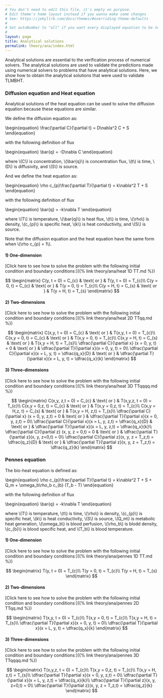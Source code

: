 ```yaml
---
# You don't need to edit this file, it's empty on purpose.
# Edit theme's home layout instead if you wanna make some changes
# See: https://jekyllrb.com/docs/themes/#overriding-theme-defaults
# 
# Set autoNumber to "all" if you want every displayed equation to be numbered
# 
layout: page
title: Analytical solutions
permalink: theory/ana/index.html
---
```

<script src="https://cdn.mathjax.org/mathjax/latest/MathJax.js?config=TeX-AMS-MML_HTMLorMML" type="text/javascript" ></script>

<script type="text/x-mathjax-config">
MathJax.Hub.Config({
  TeX: { equationNumbers: { autoNumber: "AMS" } } 
});
</script>

Analytical solutions are essential to the verification process of numerical solvers. The analytical solutions are used to validate the predictions made using numerical solvers to problems that have analytical solutions. Here, we show how to obtain the analytical solutions that were used to validate TLMBHT.

### Diffusion equation and Heat equation

Analytical solutions of the heat equation can be used to solve the diffusion equation because these equations are similar.

We define the diffusion equation as:

\begin{equation}
    \frac{\partial C}{\partial t} = D\nabla^2 C + S
\end{equation}

with the following definition of flux

\begin{equation}
    \bar{q} = -D\nabla C
\end{equation}

where \\(C\\) is concentration, \\(\bar{q}\\) is concentration flux, \\(t\\) is time, \\(D\\) is diffusivity, and \\(S\\) is source.

And we define the heat equation as:

\begin{equation}
    \rho c_{p}\frac{\partial T}{\partial t} = k\nabla^2 T + S
\end{equation}

with the following definition of flux

\begin{equation}
    \bar{q} = -k\nabla T
\end{equation}

where \\(T\\) is temperature, \\(\bar{q}\\) is heat flux, \\(t\\) is time, \\(\rho\\) is density, \\(c_{p}\\) is specific heat, \\(k\\) is heat conductivity, and \\(S\\) is source.

Note that the diffusion equation and the heat equation have the same form when \\(\rho c_{p} = 1\\).

#### **1) One-dimension**

[Click here to see how to solve the problem with the following initial condition and boundary conditions:]({% link theory/ana/heat 1D TT.md %})


$$
\begin{matrix}
    C(y, t = 0) = C_{c} & \text{ or } & T(y, t = 0) = T_{c}\\
    C(y = 0, t) = C_{c} & \text{ or } & T(y = 0, t) = T_{c}\\
    C(y = H, t) = C_{s} & \text{ or } & T(y = H, t) = T_{s}
\end{matrix}
$$

#### **2) Two-dimensions**

[Click here to see how to solve the problem with the following initial condition and boundary conditions:]({% link theory/ana/heat 2D TTqq.md %})

$$
\begin{matrix}
    C(x,y, t = 0) = C_{c} & \text{ or } & T(x,y, t = 0) = T_{c}\\
    C(x,y = 0, t) = C_{c} & \text{ or } & T(x,y = 0, t) = T_{c}\\
    C(x,y = H, t) = C_{s} & \text{ or } & T(x,y = H, t) = T_{s}\\
    \dfrac{\partial C}{\partial x} (x = 0, y, t) = 0 & \text{ or } & \dfrac{\partial T}{\partial x}(x = 0, y, t) = 0\\
    \dfrac{\partial C}{\partial x}(x = L, y, t) = \dfrac{q_x}{D} & \text{ or } & \dfrac{\partial T}{\partial x}(x = L, y, t) = \dfrac{q_x}{k}
\end{matrix}
$$


#### **3) Three-dimensions**

[Click here to see how to solve the problem with the following initial condition and boundary conditions:]({% link theory/ana/heat 3D TTqqqq.md %})

$$
\begin{matrix}
    C(x,y, z,t = 0) = C_{c} & \text{ or } & T(x,y,z, t = 0) = T_{c}\\
    C(x,y = 0,z, t) = C_{c} & \text{ or } & T(x,y = 0,z, t) = T_{c}\\
    C(x,y = H,z, t) = C_{s} & \text{ or } & T(x,y = H, z,t) = T_{s}\\
    \dfrac{\partial C}{\partial x} (x = 0, y, z,t) = 0 & \text{ or } & \dfrac{\partial T}{\partial x}(x = 0, y, z,t) = 0\\
    \dfrac{\partial C}{\partial x}(x = L, y, z,t) = \dfrac{q_x}{D} & \text{ or } & \dfrac{\partial T}{\partial x}(x = L, y, z,t) = \dfrac{q_x}{k}\\
    \dfrac{\partial C}{\partial z} (x, y, z = 0,t) = 0 & \text{ or } & \dfrac{\partial T}{\partial z}(x, y, z=0,t) = 0\\
    \dfrac{\partial C}{\partial z}(x, y, z = T_z,t) = \dfrac{q_z}{D} & \text{ or } & \dfrac{\partial T}{\partial z}(x, y, z = T_z,t) = \dfrac{q_z}{k}
\end{matrix}
$$

### Pennes equation

The bio-heat equation is defined as:

\begin{equation}
    \rho c_{p}\frac{\partial T}{\partial t} = k\nabla^2 T + S + Q_m + \omega_b\rho_b c_{b} (T_b - T)
\end{equation}

with the following definition of flux

\begin{equation}
    \bar{q} = -k\nabla T
\end{equation}

where \\(T\\) is temperature, \\(t\\) is time, \\(\rho\\) is density, \\(c_{p}\\) is specific heat, \\(k\\) is heat conductivity, \\(S\\) is source, \\(Q_m\\) is metabolic heat generation, \\(\omega_b\\) is blood perfusion, \\(\rho_b\\) is blodd density, \\(c_{b}\\) is blood specific heat, and \\(T_b\\) is blood temperature.

#### **1) One-dimension**

[Click here to see how to solve the problem with the following initial condition and boundary conditions:]({% link theory/ana/pennes 1D TT.md %})

$$
\begin{matrix}
    T(y, t = 0) = T_{c}\\
    T(y = 0, t) = T_{c}\\
    T(y = H, t) = T_{s}
\end{matrix}
$$

#### **2) Two-dimensions**

[Click here to see how to solve the problem with the following initial condition and boundary conditions:]({% link theory/ana/pennes 2D TTqq.md %})

$$
\begin{matrix}
    T(x,y, t = 0) = T_{c}\\
    T(x,y = 0, t) = T_{c}\\
    T(x,y = H, t) = T_{s}\\
    \dfrac{\partial T}{\partial x}(x = 0, y, t) = 0\\
    \dfrac{\partial T}{\partial x}(x = L, y, t) = \dfrac{q_x}{k}
\end{matrix}
$$


#### **3) Three-dimensions**

[Click here to see how to solve the problem with the following initial condition and boundary conditions:]({% link theory/ana/pennes 3D TTqqqq.md %})

$$
\begin{matrix}
    T(x,y,z, t = 0) = T_{c}\\
    T(x,y = 0,z, t) = T_{c}\\
    T(x,y = H, z,t) = T_{s}\\
    \dfrac{\partial T}{\partial x}(x = 0, y, z,t) = 0\\
    \dfrac{\partial T}{\partial x}(x = L, y, z,t) = \dfrac{q_x}{k}\\
    \dfrac{\partial T}{\partial z}(x, y, z=0,t) = 0\\
    \dfrac{\partial T}{\partial z}(x, y, z = T_z,t) = \dfrac{q_z}{k}
\end{matrix}
$$
